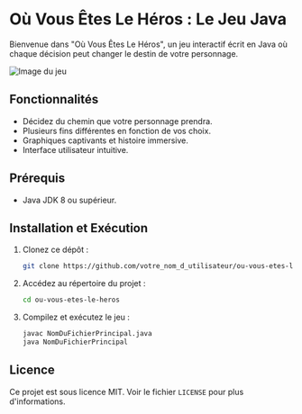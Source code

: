 
# Où Vous Êtes Le Héros : Le Jeu Java

Bienvenue dans "Où Vous Êtes Le Héros", un jeu interactif écrit en Java où chaque décision peut changer le destin de votre personnage.

![Image du jeu](url_de_l_image.png)

## Fonctionnalités

- Décidez du chemin que votre personnage prendra.
- Plusieurs fins différentes en fonction de vos choix.
- Graphiques captivants et histoire immersive.
- Interface utilisateur intuitive.

## Prérequis

- Java JDK 8 ou supérieur.

## Installation et Exécution

1. Clonez ce dépôt :
   ```bash
   git clone https://github.com/votre_nom_d_utilisateur/ou-vous-etes-le-heros.git
   ```

2. Accédez au répertoire du projet :
   ```bash
   cd ou-vous-etes-le-heros
   ```

3. Compilez et exécutez le jeu :
   ```bash
   javac NomDuFichierPrincipal.java
   java NomDuFichierPrincipal
   ```


## Licence

Ce projet est sous licence MIT. Voir le fichier `LICENSE` pour plus d'informations.
